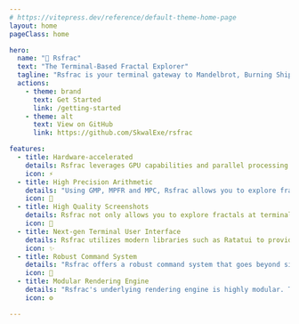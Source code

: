 ```yaml
---
# https://vitepress.dev/reference/default-theme-home-page
layout: home
pageClass: home

hero:
  name: "💠 Rsfrac"
  text: "The Terminal-Based Fractal Explorer"
  tagline: "Rsfrac is your terminal gateway to Mandelbrot, Burning Ship, and Julia."
  actions:
    - theme: brand
      text: Get Started
      link: /getting-started
    - theme: alt
      text: View on GitHub
      link: https://github.com/SkwalExe/rsfrac

features:
  - title: Hardware-accelerated
    details: Rsfrac leverages GPU capabilities and parallel processing for complex arithmetic operations, enabling smooth navigation and rapid rendering.
    icon: ⚡
  - title: High Precision Arithmetic
    details: "Using GMP, MPFR and MPC, Rsfrac allows you to explore fractals infinitely deep by enabling users to increase the decimal precision for calculations as needed."
    icon: 🔢
  - title: High Quality Screenshots
    details: Rsfrac not only allows you to explore fractals at terminal resolution but also lets you generate high-resolution captures of your current view.
    icon: 📸
  - title: Next-gen Terminal User Interface
    details: Rsfrac utilizes modern libraries such as Ratatui to provide a full-featured navigation experience, all this in your classic terminal. Rsfrac also supports customizable mouse inputs, allowing for seemless navigation.
    icon: ✨
  - title: Robust Command System
    details: "Rsfrac offers a robust command system that goes beyond simple fractal navigation. Additional features include capturing high-definition screenshots, adjusting render settings, modifying navigation preferences, changing colors, and much more."
    icon: 📌
  - title: Modular Rendering Engine
    details: "Rsfrac's underlying rendering engine is highly modular. The integrated command system enables you to inspect and modify technical parameters, allowing you to explore beyond the basic Mandelbrot and Julia sets. The combination of adjustable parameters makes the number of possible fractals effectively infinite."
    icon: ⚙️

---
```



<style>
.Layout.home {
    background-color: #1B1B1F;
    background-image: url("/assets/captures/screenshot13.jpg");
    background-size: cover;
    background-position: center;
    background-blend-mode: overlay;
}

.VPFeature {
    background-color: #2021277a !important;
    backdrop-filter: blur(25px)
}
</style>
